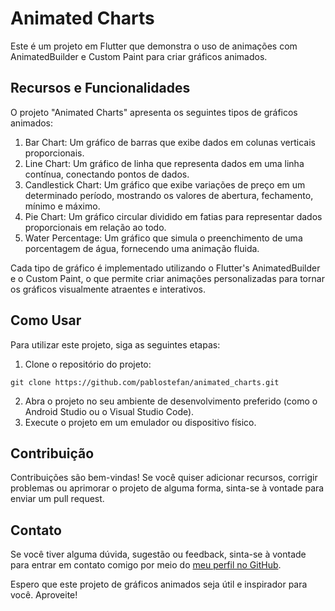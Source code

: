# Animated Charts

Este é um projeto em Flutter que demonstra o uso de animações com AnimatedBuilder e Custom Paint para criar gráficos animados.

## Recursos e Funcionalidades

O projeto "Animated Charts" apresenta os seguintes tipos de gráficos animados:

1. Bar Chart: Um gráfico de barras que exibe dados em colunas verticais proporcionais.
2. Line Chart: Um gráfico de linha que representa dados em uma linha contínua, conectando pontos de dados.
3. Candlestick Chart: Um gráfico que exibe variações de preço em um determinado período, mostrando os valores de abertura, fechamento, mínimo e máximo.
4. Pie Chart: Um gráfico circular dividido em fatias para representar dados proporcionais em relação ao todo.
5. Water Percentage: Um gráfico que simula o preenchimento de uma porcentagem de água, fornecendo uma animação fluida.

Cada tipo de gráfico é implementado utilizando o Flutter's AnimatedBuilder e o Custom Paint, o que permite criar animações personalizadas para tornar os gráficos visualmente atraentes e interativos.

## Como Usar

Para utilizar este projeto, siga as seguintes etapas:

1. Clone o repositório do projeto:

```
git clone https://github.com/pablostefan/animated_charts.git
```

2. Abra o projeto no seu ambiente de desenvolvimento preferido (como o Android Studio ou o Visual Studio Code).
3. Execute o projeto em um emulador ou dispositivo físico.

## Contribuição

Contribuições são bem-vindas! Se você quiser adicionar recursos, corrigir problemas ou aprimorar o projeto de alguma forma, sinta-se à vontade para enviar um pull request.

## Contato

Se você tiver alguma dúvida, sugestão ou feedback, sinta-se à vontade para entrar em contato comigo por meio do [meu perfil no GitHub](https://github.com/pablostefan).

Espero que este projeto de gráficos animados seja útil e inspirador para você. Aproveite!
